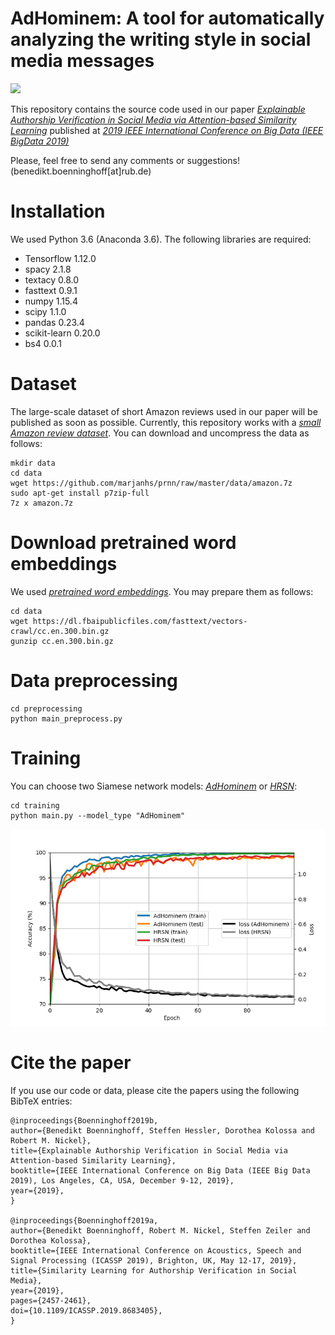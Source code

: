 # AdHominem: A tool for automatically analyzing the writing style in social media messages

<img src="pic_attention.png" width="600">

This repository contains the source code used in our paper [_Explainable Authorship Verification in Social Media via Attention-based Similarity Learning_](https://arxiv.org/abs/1910.08144) published at [_2019 IEEE International Conference on Big Data (IEEE BigData 2019)_](http://bigdataieee.org/BigData2019/)

Please, feel free to send any comments or suggestions! (benedikt.boenninghoff[at]rub.de)

# Installation

We used Python 3.6 (Anaconda 3.6). The following libraries are required:

* Tensorflow 1.12.0
* spacy 2.1.8
* textacy 0.8.0
* fasttext 0.9.1
* numpy 1.15.4
* scipy 1.1.0
* pandas 0.23.4
* scikit-learn 0.20.0
* bs4 0.0.1

# Dataset

The large-scale dataset of short Amazon reviews used in our paper will be published as soon as possible. Currently, this repository works with a [_small Amazon review dataset_](https://github.com/marjanhs/prnn). You can download and uncompress the data as follows:

    mkdir data
    cd data
    wget https://github.com/marjanhs/prnn/raw/master/data/amazon.7z
    sudo apt-get install p7zip-full
    7z x amazon.7z

# Download pretrained word embeddings

We used [_pretrained word embeddings_](https://fasttext.cc/). You may prepare them as follows:
    
    cd data
    wget https://dl.fbaipublicfiles.com/fasttext/vectors-crawl/cc.en.300.bin.gz
    gunzip cc.en.300.bin.gz

# Data preprocessing
    
    cd preprocessing
    python main_preprocess.py


# Training
You can choose two Siamese network models: [_AdHominem_](https://arxiv.org/abs/1910.08144) or [_HRSN_](https://arxiv.org/abs/1908.07844):
    
    cd training
    python main.py --model_type "AdHominem"

<img src="results.png" width="600">

# Cite the paper

If you use our code or data, please cite the papers using the following BibTeX entries:

    @inproceedings{Boenninghoff2019b,
    author={Benedikt Boenninghoff, Steffen Hessler, Dorothea Kolossa and Robert M. Nickel},
    title={Explainable Authorship Verification in Social Media via Attention-based Similarity Learning},
    booktitle={IEEE International Conference on Big Data (IEEE Big Data 2019), Los Angeles, CA, USA, December 9-12, 2019},
    year={2019},
    }

    @inproceedings{Boenninghoff2019a,
    author={Benedikt Boenninghoff, Robert M. Nickel, Steffen Zeiler and Dorothea Kolossa},
    booktitle={IEEE International Conference on Acoustics, Speech and Signal Processing (ICASSP 2019), Brighton, UK, May 12-17, 2019},
    title={Similarity Learning for Authorship Verification in Social Media},
    year={2019},
    pages={2457-2461},
    doi={10.1109/ICASSP.2019.8683405},
    }

